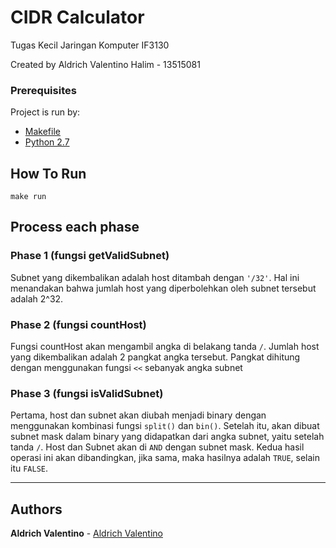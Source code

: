 # CIDR Calculator

Tugas Kecil Jaringan Komputer IF3130

Created by Aldrich Valentino Halim - 13515081

### Prerequisites

Project is run by:
* [Makefile](https://www.gnu.org/software/make/)
* [Python 2.7](https://www.python.org/download/releases/2.7/)

## How To Run

```
make run
```

## Process each phase
### Phase 1 (fungsi getValidSubnet)
Subnet yang dikembalikan adalah host ditambah dengan `'/32'`. Hal ini menandakan bahwa jumlah host yang diperbolehkan oleh subnet tersebut adalah 2^32.

### Phase 2 (fungsi countHost)
Fungsi countHost akan mengambil angka di belakang tanda `/`. Jumlah host yang dikembalikan adalah 2 pangkat angka tersebut. Pangkat dihitung dengan menggunakan fungsi `<<` sebanyak angka subnet

### Phase 3 (fungsi isValidSubnet)
Pertama, host dan subnet akan diubah menjadi binary dengan menggunakan kombinasi fungsi `split()` dan `bin()`. Setelah itu, akan dibuat subnet mask dalam binary yang didapatkan dari angka subnet, yaitu setelah tanda `/`. Host dan Subnet akan di `AND` dengan subnet mask. Kedua hasil operasi ini akan dibandingkan, jika sama, maka hasilnya adalah `TRUE`, selain itu `FALSE`.

---

## Authors
**Aldrich Valentino** - [Aldrich Valentino](https://github.com/aldrichvalentino)
